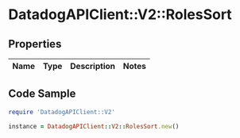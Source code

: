 # DatadogAPIClient::V2::RolesSort

## Properties

Name | Type | Description | Notes
------------ | ------------- | ------------- | -------------

## Code Sample

```ruby
require 'DatadogAPIClient::V2'

instance = DatadogAPIClient::V2::RolesSort.new()
```


